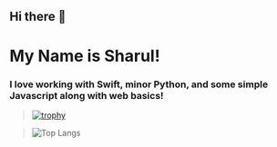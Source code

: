 ## Hi there 👋

# My Name is Sharul!

### I love working with Swift, minor Python, and some simple Javascript along with web basics!

> [![trophy](https://github-profile-trophy.vercel.app/?username=Immortal215&theme=onedark)](https://github.com/ryo-ma/github-profile-trophy)

> ![Top Langs](https://github-readme-stats.vercel.app/api/top-langs/?username=Immortal215&layout=compact)

<!-- > [![Harlok's WakaTime stats](https://github-readme-stats.vercel.app/api/wakatime?username=Immortal215)](https://github.com/anuraghazra/github-readme-stats) --->
